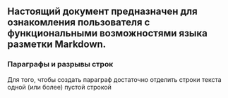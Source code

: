 ## Настоящий документ предназначен для ознакомления пользователя с функциональными возможностями языка разметки Markdown. 
### Параграфы и разрывы строк
Для того, чтобы создать параграф достаточно отделить строки текста одной (или более) пустой строкой

